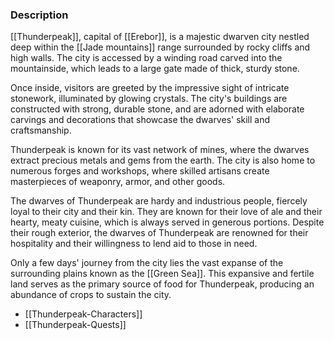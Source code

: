 
### Description

[[Thunderpeak]], capital of [[Erebor]], is a majestic dwarven city nestled deep within the [[Jade mountains]] range surrounded by rocky cliffs and high walls. The city is accessed by a winding road carved into the mountainside, which leads to a large gate made of thick, sturdy stone.

Once inside, visitors are greeted by the impressive sight of intricate stonework, illuminated by glowing crystals. The city's buildings are constructed with strong, durable stone, and are adorned with elaborate carvings and decorations that showcase the dwarves' skill and craftsmanship.

Thunderpeak is known for its vast network of mines, where the dwarves extract precious metals and gems from the earth. The city is also home to numerous forges and workshops, where skilled artisans create masterpieces of weaponry, armor, and other goods.

The dwarves of Thunderpeak are hardy and industrious people, fiercely loyal to their city and their kin. They are known for their love of ale and their hearty, meaty cuisine, which is always served in generous portions. Despite their rough exterior, the dwarves of Thunderpeak are renowned for their hospitality and their willingness to lend aid to those in need.

Only a few days' journey from the city lies the vast expanse of the surrounding plains known as the [[Green Sea]]. This expansive and fertile land serves as the primary source of food for Thunderpeak, producing an abundance of crops to sustain the city.

- [[Thunderpeak-Characters]]
- [[Thunderpeak-Quests]]